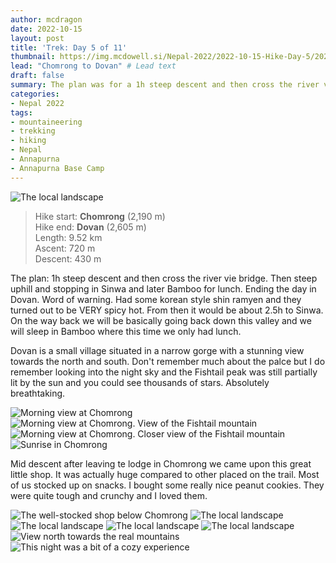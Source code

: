 ```yaml
---
author: mcdragon
date: 2022-10-15
layout: post
title: 'Trek: Day 5 of 11'
thumbnail: https://img.mcdowell.si/Nepal-2022/2022-10-15-Hike-Day-5/2022-10-15-Hike-Day-5_680x680.jpg
lead: "Chomrong to Dovan" # Lead text
draft: false
summary: The plan was for a 1h steep descent and then cross the river vie bridge. Then steep uphill and stopping in Sinwa and later Bamboo for lunch. Ending the day in Dovan. Word of warning. Had some korean style shin ramyen and they turned out to be VERY spicy hot. From then it would be about 2.5h to Sinwa.
categories:
- Nepal 2022
tags:
- mountaineering
- trekking
- hiking
- Nepal
- Annapurna
- Annapurna Base Camp
---
```

![The local landscape](https://img.mcdowell.si/Nepal-2022/2022-10-15-Hike-Day-5/trek-day-5-10.jpg "The local landscape")

>Hike start: **Chomrong** (2,190 m)  
>Hike end: **Dovan** (2,605 m)  
>Length: 9.52 km  
>Ascent: 720 m  
>Descent: 430 m  

The plan: 1h steep descent and then cross the river vie bridge. Then steep uphill and stopping in Sinwa and later Bamboo for lunch. Ending the day in Dovan. Word of warning. Had some korean style shin ramyen and they turned out to be VERY spicy hot. 
From then it would be about 2.5h to Sinwa.
On the way back we will be basically going back down this valley and we will sleep in Bamboo where this time we only had lunch. 

Dovan is a small village situated in a narrow gorge with a stunning view towards the north and south. Don't remember much about the palce but I do remember looking into the night sky and the Fishtail peak was still partially lit by the sun and you could see thousands of stars. Absolutely breathtaking. 

![Morning view at Chomrong](https://img.mcdowell.si/Nepal-2022/2022-10-15-Hike-Day-5/trek-day-5-1.jpg "Morning view at Chomrong")
![Morning view at Chomrong. View of the Fishtail mountain](https://img.mcdowell.si/Nepal-2022/2022-10-15-Hike-Day-5/trek-day-5-2.jpg "Morning view at Chomrong. View of the Fishtail mountain")
![Morning view at Chomrong. Closer view of the Fishtail mountain](https://img.mcdowell.si/Nepal-2022/2022-10-15-Hike-Day-5/trek-day-5-3.jpg "Morning view at Chomrong. Closer view of the Fishtail mountain")
![Sunrise in Chomrong](https://img.mcdowell.si/Nepal-2022/2022-10-15-Hike-Day-5/trek-day-5-4.jpg "Sunrise in Chomrong")

Mid descent after leaving te lodge in Chomrong we came upon this great little shop. It was actually huge compared to other placed on the trail. Most of us stocked up on snacks. I bought some really nice peanut cookies. They were quite tough and crunchy and I loved them. 

![The well-stocked shop below Chomrong](https://img.mcdowell.si/Nepal-2022/2022-10-15-Hike-Day-5/trek-day-5-6.jpg "The well-stocked shop below Chomrong")
![The local landscape](https://img.mcdowell.si/Nepal-2022/2022-10-15-Hike-Day-5/trek-day-5-7.jpg "The local landscape")
![The local landscape](https://img.mcdowell.si/Nepal-2022/2022-10-15-Hike-Day-5/trek-day-5-8.jpg "The local landscape")
![The local landscape](https://img.mcdowell.si/Nepal-2022/2022-10-15-Hike-Day-5/trek-day-5-9.jpg "The local landscape")
![The local landscape](https://img.mcdowell.si/Nepal-2022/2022-10-15-Hike-Day-5/trek-day-5-10.jpg "The local landscape")
![View north towards the real mountains](https://img.mcdowell.si/Nepal-2022/2022-10-15-Hike-Day-5/trek-day-5-11.jpg "View north towards the real mountains")
![This night was a bit of a cozy experience](https://img.mcdowell.si/Nepal-2022/2022-10-15-Hike-Day-5/trek-day-5-12.jpg "This night was a bit of a cozy experience")
